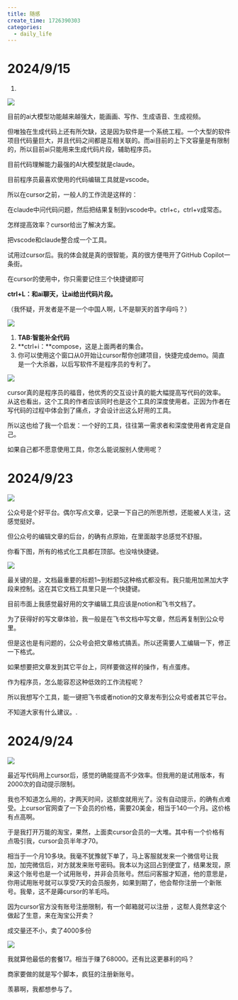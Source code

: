 ```yaml
---
title: 随感
create_time: 1726390303
categories:
  - daily_life
---
```



# 2024/9/15

1. 
<img src="/assets/MsHOb10iyoN8yXxQf8DcdPuNnjh.png" src-width="980" class="markdown-img" src-height="378"/>

目前的ai大模型功能越来越强大，能画画、写作、生成语音、生成视频。

但唯独在生成代码上还有所欠缺，这是因为软件是一个系统工程。一个大型的软件项目代码量巨大，并且代码之间都是互相关联的。而ai目前的上下文容量是有限制的，所以目前ai只能用来生成代码片段，辅助程序员。

目前代码理解能力最强的AI大模型就是claude。

目前程序员最喜欢使用的代码编辑工具就是vscode。

所以在cursor之前，一般人的工作流是这样的：

在claude中问代码问题，然后把结果复制到vscode中。ctrl+c，ctrl+v成常态。

怎样提高效率？cursor给出了解决方案。

把vscode和claude整合成一个工具。

试用过cursor后。我的体会就是真的很智能，真的很方便甩开了GitHub Copilot一条街。

在cursor的使用中，你只需要记住三个快捷键即可

   **ctrl+L：和ai聊天，让ai给出代码片段。**

（我怀疑，开发者是不是一个中国人啊，L不是聊天的首字母吗？）

<img src="/assets/X9vvb4jB7oJGfFx6tzicgnYwnAg.jpeg" src-width="496" class="markdown-img" src-height="419"/>

1.  **TAB:智能补全代码**
2.  **ctrl+i：**compose，这是上面两者的集合。
3. 你可以使用这个窗口从0开始让cursor帮你创建项目，快捷完成demo。简直是一个大杀器，以后写软件不是程序员的专利了。

<img src="/assets/OGsIbcXB6o1Tjcx1cX4cpVAWnhh.png" src-width="497" class="markdown-img" src-height="603"/>

cursor真的是程序员的福音，他优秀的交互设计真的能大幅提高写代码的效率。从这也看出，这个工具的作者应该同时也是这个工具的深度使用者。正因为作者在写代码的过程中体会到了痛点，才会设计出这么好用的工具。

所以这也给了我一个启发：一个好的工具，往往第一需求者和深度使用者肯定是自己。

如果自己都不愿意使用工具，你怎么能说服别人使用呢？

# 2024/9/23

<img src="/assets/Evttb1MNaoRkp5xnFjWc63HMnhd.jpeg" src-width="1280" class="markdown-img m-auto" src-height="801" align="center"/>

公众号是个好平台。偶尔写点文章，记录一下自己的所思所想，还能被人关注，这感觉挺好。

但公众号的编辑文章的后台，的确有点原始，在里面敲字总感觉不舒服。

你看下图，所有的格式化工具都在顶部。也没啥快捷键。

<img src="/assets/OOswbmeCGoR3VLxgY1SczlRCnrc.png" src-width="943" class="markdown-img m-auto" src-height="50" align="center"/>

最关键的是，文档最重要的标题1~到标题5这种格式都没有。我只能用加黑加大字段来控制。这在其它文档工具里只是一个快捷键。

目前市面上我感觉最好用的文字编辑工具应该是notion和飞书文档了。

为了获得好的写文章体验，我一般是在飞书文档中写文章，然后再复制到公众号里。

但是这也是有问题的，公众号会把文章格式搞丢。所以还需要人工编辑一下，修正一下格式。

如果想要把文章发到其它平台上，同样要做这样的操作，有点蛋疼。

作为程序员，怎么能容忍这种低效的工作流程呢？

所以我想写个工具，能一键把飞书或者notion的文章发布到公众号或者其它平台。

不知道大家有什么建议。.

# 2024/9/24

<img src="/assets/IjrPbK0qPo1ULBx6xqOc4bUtnFc.png" src-width="660" class="markdown-img m-auto" src-height="357" align="center"/>

最近写代码用上cursor后，感觉的确能提高不少效率。但我用的是试用版本，有2000次的自动提示限制。

我也不知道怎么用的，才两天时间，这额度就用光了。没有自动提示，的确有点难受。上cursor官网查了一下会员的价格，需要20美金，相当于140一个月。这价格有点高啊。

于是我打开万能的淘宝，果然，上面卖cursor会员的一大堆。其中有一个价格有点吸引我，cursor会员半年才70。

相当于一个月10多块。我毫不犹豫就下单了，马上客服就发来一个微信号让我加，加完微信后，对方就发来账号密码。我本以为这回占到便宜了，结果发现，原来这个账号也是一个试用账号，并非会员账号。然后问客服才知道，他的意思是，你用试用账号就可以享受7天的会员服务，如果到期了，他会帮你注册一个新账号。我晕，这不是薅cursor的羊毛吗。

因为cursor官方没有账号注册限制，有一个邮箱就可以注册 ，这帮人竟然拿这个做起了生意，来在淘宝公开卖？

成交量还不小，卖了4000多份

<img src="/assets/I98MbDRu3o8kSMxsu7McT0F4nUf.png" src-width="413" class="markdown-img m-auto" src-height="174" align="center"/>

我就算他最低的套餐17。相当于赚了68000。还有比这更暴利的吗？

商家要做的就是写个脚本，疯狂的注册新账号。

羡慕啊，我都想参与了。

